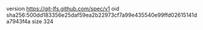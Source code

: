 version https://git-lfs.github.com/spec/v1
oid sha256:500dd183356e25daf59ea2b22973cf7a99e435540e99ffd02615141da7943f4a
size 324
